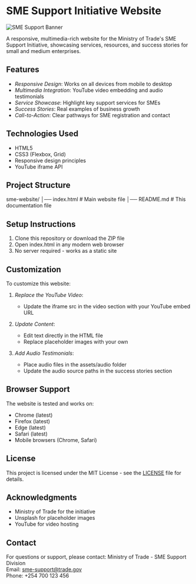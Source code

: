 # SME Support Initiative Website

![SME Support Banner](https://images.unsplash.com/photo-1552664730-d307ca884978?ixlib=rb-1.2.1&auto=format&fit=crop&w=1200&q=60)

A responsive, multimedia-rich website for the Ministry of Trade's SME Support Initiative, showcasing services, resources, and success stories for small and medium enterprises.

## Features

- *Responsive Design*: Works on all devices from mobile to desktop
- *Multimedia Integration*: YouTube video embedding and audio testimonials
- *Service Showcase*: Highlight key support services for SMEs
- *Success Stories*: Real examples of business growth
- *Call-to-Action*: Clear pathways for SME registration and contact

## Technologies Used

- HTML5
- CSS3 (Flexbox, Grid)
- Responsive design principles
- YouTube iframe API

## Project Structure
sme-website/
│── index.html # Main website file
│── README.md # This documentation file

## Setup Instructions

1. Clone this repository or download the ZIP file
2. Open index.html in any modern web browser
3. No server required - works as a static site

## Customization

To customize this website:

1. *Replace the YouTube Video*:
   - Update the iframe src in the video section with your YouTube embed URL

2. *Update Content*:
   - Edit text directly in the HTML file
   - Replace placeholder images with your own

3. *Add Audio Testimonials*:
   - Place audio files in the assets/audio folder
   - Update the audio source paths in the success stories section

## Browser Support

The website is tested and works on:
- Chrome (latest)
- Firefox (latest)
- Edge (latest)
- Safari (latest)
- Mobile browsers (Chrome, Safari)

## License

This project is licensed under the MIT License - see the [LICENSE](LICENSE) file for details.

## Acknowledgments

- Ministry of Trade for the initiative
- Unsplash for placeholder images
- YouTube for video hosting

## Contact

For questions or support, please contact:
Ministry of Trade - SME Support Division  
Email: sme-support@trade.gov  
Phone: +254 700 123 456